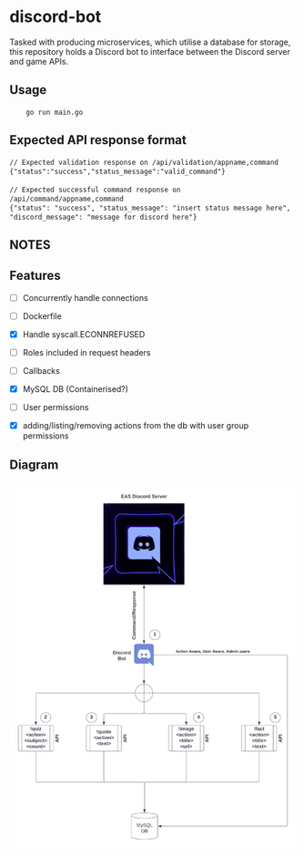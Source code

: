 # discord-bot

Tasked with producing microservices, which utilise a database for storage, this repository holds a Discord bot to interface between the Discord server and game APIs.

## Usage

```Golang
    go run main.go
```

## Expected API response format

```
// Expected validation response on /api/validation/appname,command
{"status":"success","status_message":"valid_command"}

// Expected successful command response on /api/command/appname,command
{"status": "success", "status_message": "insert status message here", "discord_message": "message for discord here"}
```

## NOTES

## Features

- [ ] Concurrently handle connections

- [ ] Dockerfile

- [x] Handle syscall.ECONNREFUSED

- [ ] Roles included in request headers

- [ ] Callbacks

- [x] MySQL DB (Containerised?)

- [ ] User permissions

- [x] adding/listing/removing actions from the db with user group permissions

## Diagram

![Task diagram](img/disc-bot-diagram.png "Task diagram")
